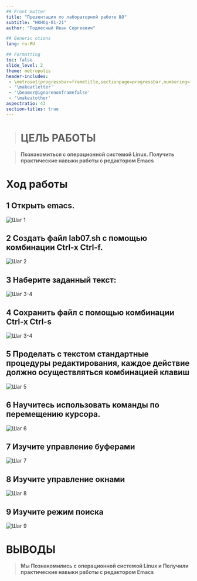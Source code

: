 ```yaml
---
## Front matter
title: "Презентация по лабораторной работе №9"
subtitle: "НКНбд-01-21"
author: "Подлесный Иван Сергеевич"

## Generic otions
lang: ru-RU

## Formatting
toc: false
slide_level: 2
theme: metropolis
header-includes: 
 - \metroset{progressbar=frametitle,sectionpage=progressbar,numbering=fraction}
 - '\makeatletter'
 - '\beamer@ignorenonframefalse'
 - '\makeatother'
aspectratio: 43
section-titles: true
---
```


>
># ЦЕЛЬ РАБОТЫ

>**Познакомиться с операционной системой Linux. Получить практические навыки работы с редактором Emacs**

# Ход работы

## 1 Открыть emacs.

![Шаг 1](1.jpg)

## 2 Создать файл lab07.sh с помощью комбинации Ctrl-x Ctrl-f.

![Шаг 2](2.jpg)

## 3 Наберите заданный текст:

![Шаг 3-4](3-4.jpg)

## 4 Сохранить файл с помощью комбинации Ctrl-x Ctrl-s 
  
![Шаг 3-4](3-4.jpg)

## 5 Проделать с текстом стандартные процедуры редактирования, каждое действие должно осуществляться комбинацией клавиш

![Шаг 5](5.jpg)

## 6 Научитесь использовать команды по перемещению курсора.

![Шаг 6](6.jpg)

## 7 Изучите управление буферами

![Шаг 7](7.jpg)

## 8 Изучите управление окнами

![Шаг 8](8.jpg)

## 9 Изучите режим поиска

![Шаг 9](9.jpg)


# ВЫВОДЫ

>**Мы Познакомились с операционной системой Linux и Получили практические навыки работы с редактором Emacs**
